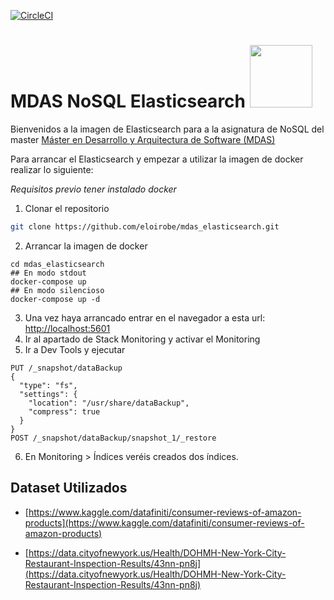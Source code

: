 [![CircleCI](https://circleci.com/gh/eloirobe/mdas_elasticsearch.svg?style=svg)](https://circleci.com/gh/eloirobe/mdas_elasticsearch)

# MDAS NoSQL Elasticsearch <img src="https://images.contentstack.io/v3/assets/bltefdd0b53724fa2ce/blt6ae3d6980b5fd629/5bbca1d1af3a954c36f95ed3/logo-elastic.svg" width="100"/>
Bienvenidos a la imagen de Elasticsearch para a la asignatura de NoSQL del master [Máster en Desarrollo y Arquitectura de Software (MDAS)](https://www.salleurl.edu/es/estudios/master-en-desarrollo-y-arquitectura-software)

Para arrancar el Elasticsearch y empezar a utilizar la imagen de docker realizar lo siguiente:

*Requisitos previo tener instalado docker*

1) Clonar el repositorio
```bash
git clone https://github.com/eloirobe/mdas_elasticsearch.git
```
2) Arrancar la imagen de docker
```
cd mdas_elasticsearch
## En modo stdout
docker-compose up
## En modo silencioso
docker-compose up -d
```
3) Una vez haya arrancado entrar en el navegador a esta url: [http://localhost:5601](http://localhost:5601)
4) Ir al apartado de Stack Monitoring y activar el Monitoring
5) Ir a Dev Tools y ejecutar
```
PUT /_snapshot/dataBackup
{
  "type": "fs",
  "settings": {
    "location": "/usr/share/dataBackup",
    "compress": true
  }
}
POST /_snapshot/dataBackup/snapshot_1/_restore
```

6) En Monitoring > Índices veréis creados dos índices.

## Dataset Utilizados

- [https://www.kaggle.com/datafiniti/consumer-reviews-of-amazon-products](https://www.kaggle.com/datafiniti/consumer-reviews-of-amazon-products)

- [https://data.cityofnewyork.us/Health/DOHMH-New-York-City-Restaurant-Inspection-Results/43nn-pn8j](https://data.cityofnewyork.us/Health/DOHMH-New-York-City-Restaurant-Inspection-Results/43nn-pn8j)